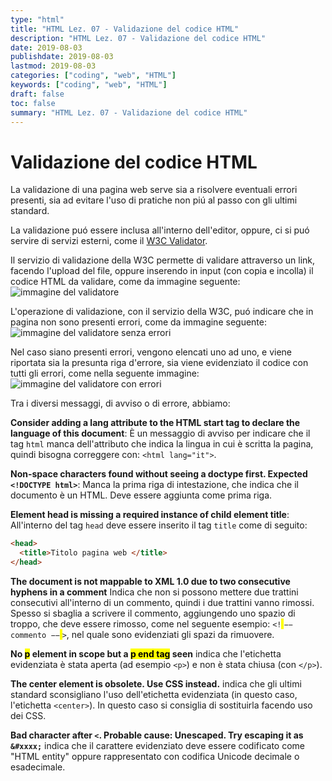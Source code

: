 ```yaml
---
type: "html"
title: "HTML Lez. 07 - Validazione del codice HTML"
description: "HTML Lez. 07 - Validazione del codice HTML"
date: 2019-08-03
publishdate: 2019-08-03
lastmod: 2019-08-03
categories: ["coding", "web", "HTML"]
keywords: ["coding", "web", "HTML"]
draft: false
toc: false
summary: "HTML Lez. 07 - Validazione del codice HTML"
---
```


# Validazione del codice HTML

La validazione di una pagina web serve sia a risolvere eventuali errori
presenti, sia ad evitare l'uso di pratiche non piú al passo con gli
ultimi standard.

La validazione puó essere inclusa all'interno dell'editor, oppure, ci si
puó servire di servizi esterni, come il
[W3C Validator](https://validator.w3.org/ "Link al validatore W3C").

Il servizio di validazione della W3C permette di validare attraverso un
link, facendo l'upload del file, oppure inserendo in input (con copia e
incolla) il codice HTML da validare, come da immagine seguente:
![immagine del validatore](/static/coding/web/html/html-W3C-validator.png "immagine del validatore")

L'operazione di validazione, con il servizio della W3C, puó indicare che
in pagina non sono presenti errori, come da immagine seguente:
![immagine del validatore senza errori](/static/coding/web/html/html-W3C-validator-OK.png "immagine del validatore")

Nel caso siano presenti errori, vengono elencati uno ad uno, e viene
riportata sia la presunta riga d'errore, sia viene evidenziato il codice
con tutti gli errori, come nella seguente immagine:
![immagine del validatore con errori](/static/coding/web/html/html-W3C-validator-Errors.png "immagine del validatore con errori")

Tra i diversi messaggi, di avviso o di errore, abbiamo:

**Consider adding a lang attribute to the HTML start tag to declare the language of this document**: È un messaggio di avviso per indicare che
il tag `html` manca dell'attributo che indica la lingua in cui è scritta
la pagina, quindi bisogna correggere con: `<html lang="it">`.

**Non-space characters found without seeing a doctype first. Expected `<!DOCTYPE html>`**: Manca la prima riga di intestazione, che indica che
il documento è un HTML. Deve essere aggiunta come prima riga.

**Element head is missing a required instance of child element title**:
All'interno del tag `head` deve essere inserito il tag `title` come di
seguito:

```html
<head>
  <title>Titolo pagina web </title>
</head>
```

**The document is not mappable to XML 1.0 due to two consecutive hyphens in a comment** Indica che non si possono mettere due trattini
consecutivi all'interno di un commento, quindi i due trattini vanno
rimossi. Spesso si sbaglia a scrivere il commento, aggiungendo uno
spazio di troppo, che deve essere rimosso, come nel seguente esempio:
`<!`<mark> </mark>`−− commento −−`<mark> </mark>`>`, nel quale sono evidenziati gli spazi da
rimuovere.

**No <mark>p</mark> element in scope but a <mark>p end tag</mark> seen** indica che l'etichetta
evidenziata è stata aperta (ad esempio `<p>`) e non è stata chiusa (con
`</p>`).

**The center element is obsolete. Use CSS instead.** indica che gli
ultimi standard sconsigliano l'uso dell'etichetta evidenziata (in questo caso, l'etichetta `<center>`). In questo
caso si consiglia di sostituirla facendo uso dei CSS.

**Bad character after `<`. Probable cause: Unescaped. Try escaping it as
`&#xxxx;`** indica che il carattere evidenziato deve essere codificato
come "HTML entity" oppure rappresentato con codifica Unicode decimale o
esadecimale.
